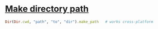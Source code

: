 [1]: http://rosettacode.org/wiki/Make_directory_path

# [Make directory path][1]

```ruby
Dir(Dir.cwd, "path", "to", "dir").make_path   # works cross-platform
```
